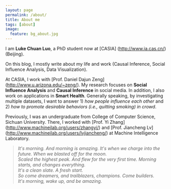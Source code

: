 ```yaml
---
layout: page
permalink: /about/
title: About me
tags: [about]
image:
  feature: bg_about.jpg
---
```


I am **Luke Chuan Luo**, a PhD student now at [CASIA] (http://www.ia.cas.cn/) (Beijing). 

On this blog, I mostly write about my life and work (Causal Inference, Social Influence Analysis, Data Visualization).

At CASIA, I work with [Prof. Daniel Dajun Zeng] (http://www.u.arizona.edu/~zeng/). My research focuses on **Social Influence Analysis** and **Causal Inference** in social media. In addition, I also work on applications in **Smart Health**. Generally speaking, by investigating multiple datasets, I want to answer 1) *how people influence each other* and 2) *how to promote desirable behaviors (i.e., quitting smoking) in crowd*.

Previously, I was an undergraduate from College of Computer Science, Sichuan University. There, I worked with [Prof. Yi Zhang] (http://www.machineilab.org/users/zhangyi/) and [Prof. Jiancheng Lv] (http://www.machineilab.org/users/lvjiancheng/) at Machine Intelligence Laboratory.



                 

> *It's morning. And morning is amazing. It's when we charge into the future. When we blasted off for the moon.*    
*Scaled the highest peak. And flew for the very first time. Morning starts, and changes everything.*    
*It's a clean slate. A fresh start.*   
*So come dreamers, and trailblazers, champions. Come builders.*       
*It's morning, wake up, and be amazing.*  
   


         


<!-- 
## What HPSTR brings to the table:

* Responsive templates for post, page, and post index `_layouts`. Looks great on mobile, tablet, and desktop devices.
* Gracefully degrads in older browsers. Compatible with Internet Explorer 8+ and all modern browsers.  
* Modern and minimal design.
* Sweet animated menu.
* Background image support.
* Readable typography to make your words shine.
* Support for large images to call out your favorite posts.
* Comments powered by [Disqus](http://disqus.com) if you choose to enable.
* Simple and clear permalink structure[^1].
* [Open Graph](https://developers.facebook.com/docs/opengraph/) and [Twitter Cards](https://dev.twitter.com/docs/cards) support for a better social sharing experience.
* Simple [custom 404 page]({{ site.url }}/404.html) to get you started.
* Stylesheets for Pygments and Coderay [syntax highlighting]({{ site.url }}/code-highlighting-post/) to make your code examples look snazzy
* [Grunt](http://gruntjs.com) build script for easy theme development

<div markdown="0"><a href="{{ site.url }}/theme-setup" class="btn btn-info">Install the Theme</a></div>

[^1]: Example: *domain.com/category-name/post-title* -->